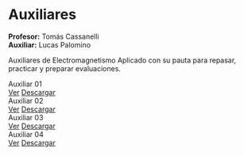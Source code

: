 <h1>Auxiliares</h1>

<div class="course-meta">
  <div><strong>Profesor:</strong> Tomás Cassanelli</div>
  <div><strong>Auxiliar:</strong> Lucas Palomino</div>
  <p>Auxiliares de Electromagnetismo Aplicado con su pauta para repasar, practicar y preparar evaluaciones.</p>
</div>

<!-- 2 columnas que ocupan todo el ancho -->
<div class="card-grid amplio">

  <div class="aux-card">
    <div class="aux-title">Auxiliar 01</div>
    <div class="pdf-thumb">
      <object data="./EL3103_01_Primavera_2025.pdf#page=1&view=FitH&toolbar=0" type="application/pdf"></object>
    </div>
    <div class="btn-row">
      <a href="./EL3103_01_Primavera_2025.pdf" target="_blank" class="md-button md-button--xs">Ver</a>
      <a href="./EL3103_01_Primavera_2025.pdf" download class="md-button md-button--xs">Descargar</a>
    </div>
  </div>

  <div class="aux-card">
    <div class="aux-title">Auxiliar 02</div>
    <div class="pdf-thumb">
      <object data="./EL3103_02_Primavera_2025.pdf#page=1&view=FitH&toolbar=0" type="application/pdf"></object>
    </div>
    <div class="btn-row">
      <a href="./EL3103_02_Primavera_2025.pdf" target="_blank" class="md-button md-button--xs">Ver</a>
      <a href="./EL3103_02_Primavera_2025.pdf" download class="md-button md-button--xs">Descargar</a>
    </div>
  </div>

  <div class="aux-card">
    <div class="aux-title">Auxiliar 03</div>
    <div class="pdf-thumb">
      <object data="./EL3103_03_Primavera_2025.pdf#page=1&view=FitH&toolbar=0" type="application/pdf"></object>
    </div>
    <div class="btn-row">
      <a href="./EL3103_03_Primavera_2025.pdf" target="_blank" class="md-button md-button--xs">Ver</a>
      <a href="./EL3103_03_Primavera_2025.pdf" download class="md-button md-button--xs">Descargar</a>
    </div>
  </div>

  <div class="aux-card">
    <div class="aux-title">Auxiliar 04</div>
    <div class="pdf-thumb">
      <object data="./EL3103_04_Primavera_2025.pdf#page=1&view=FitH&toolbar=0" type="application/pdf"></object>
    </div>
    <div class="btn-row">
      <a href="./EL3103_04_Primavera_2025.pdf" target="_blank" class="md-button md-button--xs">Ver</a>
      <a href="./EL3103_04_Primavera_2025.pdf" download class="md-button md-button--xs">Descargar</a>
    </div>
  </div>

</div>
